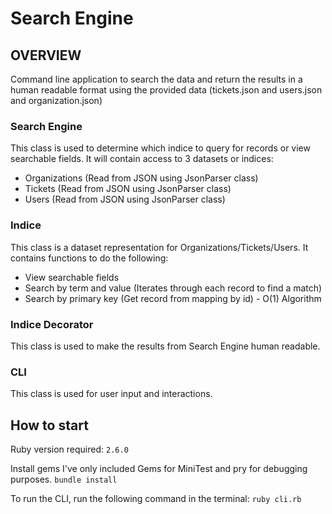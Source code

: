 # Search Engine

## OVERVIEW

Command line application to search the data and return the results in a human readable format using the provided data (tickets.json and users.json and organization.json)

### Search Engine
This class is used to determine which indice to query for records or view searchable fields.
It will contain access to 3 datasets or indices:
- Organizations (Read from JSON using JsonParser class)
- Tickets (Read from JSON using JsonParser class)
- Users (Read from JSON using JsonParser class)

### Indice
This class is a dataset representation for Organizations/Tickets/Users.
It contains functions to do the following:
- View searchable fields
- Search by term and value (Iterates through each record to find a match)
- Search by primary key (Get record from mapping by id) - O(1) Algorithm

### Indice Decorator
This class is used to make the results from Search Engine human readable.

### CLI
This class is used for user input and interactions.

## How to start
Ruby version required: `2.6.0`

Install gems
I've only included Gems for MiniTest and pry for debugging purposes.
`bundle install`

To run the CLI, run the following command in the terminal:
`ruby cli.rb`
